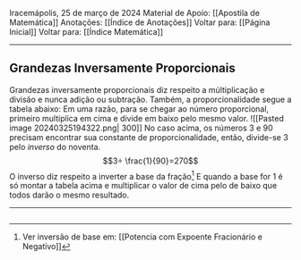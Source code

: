 Iracemápolis, 25 de março de 2024
Material de Apoio: [[Apostila de Matemática]]
Anotações: [[Índice de Anotações]]
Voltar para: [[Página Inicial]]
Voltar para: [[Índice Matemática]]
___________________
## Grandezas Inversamente Proporcionais

Grandezas inversamente proporcionais diz respeito a múltiplicação e divisão e nunca adição ou subtração.
Também, a proporcionalidade segue a tabela abaixo:
Em uma razão, para se chegar ao número proporcional, primeiro multiplica em cima e divide em baixo pelo mesmo valor.
![[Pasted image 20240325194322.png| 300]]
No caso acima, os números 3 e 90 precisam encontrar sua constante de proporcionalidade, então, divide-se 3 pelo *inverso* do noventa.
$$3÷ \frac{1}{90}=270$$
O inverso diz respeito a inverter a base da fração[^1] E quando a base for $1$ é só montar a tabela acima e multiplicar o valor de cima pelo de baixo que todos darão o mesmo resultado.


------
<a target="_blank">
<img src="https://youtu.be/0MQqsHzy_e4?si=vE8aHw1ytYZ_c62F&t=471" 
alt=""  />
</a>

[^1]: Ver inversão de base em: [[Potencia com Expoente Fracionário e Negativo]]